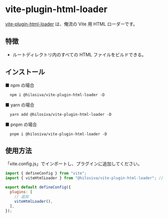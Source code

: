 # vite-plugin-html-loader

[vite-plugin-html-loader](https://github.com/hilosiva/vite-plugins/packages/vite-plugin-html-loader) は、俺流の Vite 用 HTML ローダーです。



## 特徴

- ルートディレクトリ内のすべての HTML ファイルをビルドできる。

## インストール

■ npm の場合

```console
  npm i @hilosiva/vite-plugin-html-loader -D
```

■ yarn の場合

```console
  yarn add @hilosiva/vite-plugin-html-loader -D
```

■ pnpm の場合

```console
  pnpm i @hilosiva/vite-plugin-html-loader -D
```

## 使用方法

「vite.config.js」でインポートし、プラグインに追加してください。

```javascript
import { defineConfig } from "vite";
import { viteHtmlLoader } from "@hilosiva/vite-plugin-html-loader"; // 追加

export default defineConfig({
  plugins: [
    // 追加
    viteHtmlLoader(),
  ],
});
```
